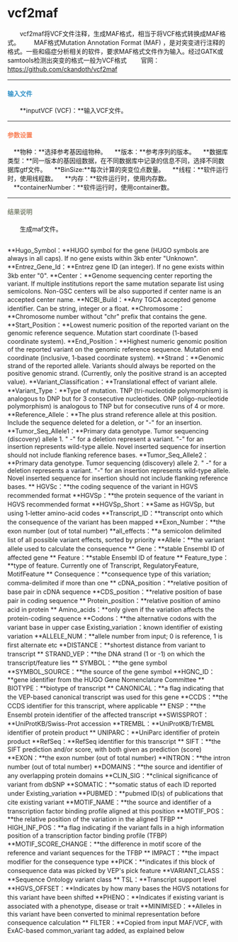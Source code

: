 # vcf2maf
　　vcf2maf将VCF文件注释，生成MAF格式，相当于将VCF格式转换成MAF格式。
　　MAF格式Mutation Annotation Format (MAF) ，是对突变进行注释的格式。一些和癌症分析相关的软件，要求MAF格式文件作为输入。经过GATK或samtools检测出突变的格式一般为VCF格式
　　官网：https://github.com/ckandoth/vcf2maf
　　

***
#### **<i class="fa fa-dot-circle-o" aria-hidden="true" style="color:#3090C7"></i><span style="color:#3090C7"> 输入文件**<span>
　　**inputVCF (VCF)：**输入VCF文件。

***
#### **<i class="fa fa-cog" aria-hidden="true" style="color:#F88158"></i> <span style="color:#F88158">参数设置**<span>
　**物种：**选择参考基因组物种。
　**版本：**参考序列的版本。
　**数据库类型：**同一版本的基因组数据，在不同数据库中记录的信息不同，选择不同数据库gtf文件。
　**BinSize:**每次计算的突变位点数量。
　**线程：**软件运行时，使用线程数。
　**内存：**软件运行时，使用内存数。
　**containerNumber：**软件运行时，使用container数。

***
#### **<i class="fa fa-file-text" aria-hidden="true" style="color:#848b79"></i><span style="color:#848b79"> 结果说明**<span>

　　生成maf文件。
<div style="text-align:center"><img data-src="1.png" width="600px"  ></img></div>


**Hugo_Symbol：**HUGO symbol for the gene (HUGO symbols are always in all caps). If no gene exists within 3kb enter "Unknown".
**Entrez_Gene_Id：**Entrez gene ID (an integer). If no gene exists within 3kb enter "0". **Center：**Genome sequencing center reporting the variant. If multiple institutions report the same mutation separate list using semicolons. Non-GSC centers will be also supported if center name is an accepted center name.
**NCBI_Build：**Any TGCA accepted genome identifier.  Can be string, integer or a float.
**Chromosome：**Chromosome number without "chr" prefix that contains the gene.
**Start_Position：**Lowest numeric position of the reported variant on the genomic reference sequence. Mutation start coordinate (1-based coordinate system).
**End_Position：**Highest numeric genomic position of the reported variant on the genomic reference sequence. Mutation end coordinate (inclusive, 1-based coordinate system).
**Strand：**Genomic strand of the reported allele. Variants should always be reported on the positive genomic strand. (Currently, only the positive strand is an accepted value).
**Variant_Classification：**Translational effect of variant allele.
**Variant_Type：**Type of mutation. TNP (tri-nucleotide polymorphism) is analogous to DNP but for 3 consecutive nucleotides. ONP (oligo-nucleotide polymorphism) is analogous to TNP but for consecutive runs of 4 or more.
**Reference_Allele：**The plus strand reference allele at this position. Include the sequence deleted for a deletion, or "-" for an insertion.
**Tumor_Seq_Allele1：**Primary data genotype. Tumor sequencing (discovery) allele 1. " -" for a deletion represent a variant. "-" for an insertion represents wild-type allele. Novel inserted sequence for insertion should not include flanking reference bases.
**Tumor_Seq_Allele2：**Primary data genotype. Tumor sequencing (discovery) allele 2. " -" for a deletion represents a variant. "-" for an insertion represents wild-type allele. Novel inserted sequence for insertion should not include flanking reference bases.
** HGVSc：**the coding sequence of the variant in HGVS recommended format
**HGVSp：**the protein sequence of the variant in HGVS recommended format
**HGVSp_Short：**Same as HGVSp, but using 1-letter amino-acid codes
**Transcript_ID：**transcript onto which the consequence of the variant has been mapped
**Exon_Number：**the exon number (out of total number)
**all_effects：**a semicolon delimited list of all possible variant effects, sorted by priority
 **Allele：**the variant allele used to calculate the consequence
** Gene：**stable Ensembl ID of affected gene
** Feature：**stable Ensembl ID of feature
** Feature_type：**type of feature. Currently one of Transcript, RegulatoryFeature, MotifFeature
** Consequence：**consequence type of this variation; comma-delimited if more than one
** cDNA_position：**relative position of base pair in cDNA sequence
 **CDS_position：**relative position of base pair in coding sequence
** Protein_position：**relative position of amino acid in protein
** Amino_acids：**only given if the variation affects the protein-coding sequence
 **Codons：**the alternative codons with the variant base in upper case
 Existing_variation：known identifier of existing variation
 **ALLELE_NUM：**allele number from input; 0 is reference, 1 is first alternate etc
 **DISTANCE：**shortest distance from variant to transcript
** STRAND_VEP：**the DNA strand (1 or -1) on which the transcript/feature lies
** SYMBOL：**the gene symbol
 **SYMBOL_SOURCE：**the source of the gene symbol
 **HGNC_ID：**gene identifier from the HUGO Gene Nomenclature Committee
** BIOTYPE：**biotype of transcript
** CANONICAL：**a flag indicating that the VEP-based canonical transcript was used for this gene
 **CCDS：**the CCDS identifier for this transcript, where applicable
** ENSP：**the Ensembl protein identifier of the affected transcript
 **SWISSPROT：**UniProtKB/Swiss-Prot accession
 **TREMBL：**UniProtKB/TrEMBL identifier of protein product
** UNIPARC：**UniParc identifier of protein product
 **RefSeq：**RefSeq identifier for this transcript
** SIFT：**the SIFT prediction and/or score, with both given as prediction (score)
**EXON：**the exon number (out of total number)
**INTRON：**the intron number (out of total number)
 **DOMAINS：**the source and identifier of any overlapping protein domains
 **CLIN_SIG：**clinical significance of variant from dbSNP
 **SOMATIC：**somatic status of each ID reported under Existing_variation
 **PUBMED：**pubmed ID(s) of publications that cite existing variant
 **MOTIF_NAME：**the source and identifier of a transcription factor binding profile aligned at this position
**MOTIF_POS：**the relative position of the variation in the aligned TFBP
** HIGH_INF_POS：**a flag indicating if the variant falls in a high information position of a transcription factor binding profile (TFBP)
**MOTIF_SCORE_CHANGE：**the difference in motif score of the reference and variant sequences for the TFBP
** IMPACT：**the impact modifier for the consequence type
 **PICK：**indicates if this block of consequence data was picked by VEP's pick feature
 **VARIANT_CLASS：**Sequence Ontology variant class
** TSL：**Transcript support level
 **HGVS_OFFSET：**Indicates by how many bases the HGVS notations for this variant have been shifted
 **PHENO：**Indicates if existing variant is associated with a phenotype, disease or trait
 **MINIMISED：**Alleles in this variant have been converted to minimal representation before consequence calculation
** FILTER：**Copied from input MAF/VCF, with ExAC-based common_variant tag added, as explained below

